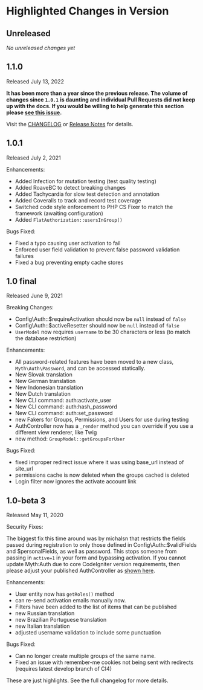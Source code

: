 # Highlighted Changes in Version 

## Unreleased

_No unreleased changes yet_

## 1.1.0

Released July 13, 2022

**It has been more than a year since the previous release. The volume of changes since `1.0.1`**
**is daunting and individual Pull Requests did not keep up with the docs. If you would be willing**
**to help generate this section please [see this issue](https://github.com/lonnieezell/myth-auth/issues/543).**

Visit the [CHANGELOG](https://github.com/lonnieezell/myth-auth/blob/develop/CHANGELOG.md) or
[Release Notes](https://github.com/lonnieezell/myth-auth/releases/tag/v1.1.0) for details.

## 1.0.1

Released July 2, 2021

Enhancements:

- Added Infection for mutation testing (test quality testing)
- Added RoaveBC to detect breaking changes
- Added Tachycardia for slow test detection and annotation
- Added Coveralls to track and record test coverage
- Switched code style enforcement to PHP CS Fixer to match the framework (awaiting configuration)
- Added `FlatAuthorization::usersInGroup()`

Bugs Fixed:

- Fixed a typo causing user activation to fail
- Enforced user field validation to prevent false password validation failures
- Fixed a bug preventing empty cache stores

## 1.0 final

Released June 9, 2021

Breaking Changes:
- Config\Auth::$requireActivation should now be `null` instead of `false`
- Config\Auth::$activeResetter should now be `null` instead of `false`
- `UserModel` now requires `username` to be 30 characters or less (to match the database restriction)

Enhancements:

- All password-related features have been moved to a new class, `Myth\Auth\Password`, and can be accessed statically.
- New Slovak translation
- New German translation
- New Indonesian translation
- New Dutch translation
- New CLI command: auth:activate_user
- New CLI command: auth:hash_password
- New CLI command: auth:set_password
- new Fakers for Groups, Permissions, and Users for use during testing
- AuthController now has a `_render` method you can override if you use a different view renderer, like Twig
- new method: `GroupModel::getGroupsForUser`

Bugs Fixed:

- fixed improper redirect issue where it was using base_url instead of site_url
- permissions cache is now deleted when the groups cached is deleted
- Login filter now ignores the activate account link


## 1.0-beta 3  

Released May 11, 2020

Security Fixes:

The biggest fix this time around was by michalsn that restricts the fields passed during registration
to only those defined in Config\Auth::$validFields and $personalFields, as well as password. This stops
someone from passing in `active=1` in your form and bypassing activation. If you cannot update Myth:Auth
due to core CodeIgniter version requirements, then please adjust your published AuthController as
[shown here](https://github.com/lonnieezell/myth-auth/blob/develop/src/Controllers/AuthController.php#L167).

Enhancements:

- User entity now has `getRoles()` method
- can re-send activation emails manually now.
- Filters have been added to the list of items that can be published
- new Russian translation
- new Brazilian Portuguese translation
- new Italian translation
- adjusted username validation to include some punctuation

Bugs Fixed: 

- Can no longer create multiple groups of the same name.
- Fixed an issue with remember-me cookies not being sent with redirects (requires latest develop branch of CI4)

These are just highlights. See the full changelog for more details. 


